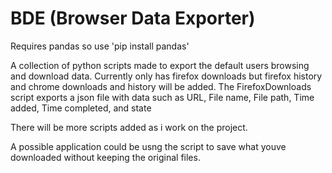 # BDE (Browser Data Exporter)

Requires pandas so use 'pip install pandas' 

A collection of python scripts made to export the default users browsing and download data. Currently only has firefox downloads but firefox history and chrome downloads and history will be added.
The FirefoxDownloads script exports a json file with data such as URL, File name, File path, Time added, Time completed, and state

There will be more scripts added as i work on the project.

A possible application could be usng the script to save what youve downloaded without keeping the original files.

